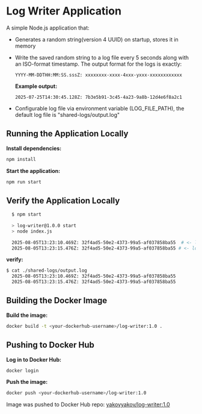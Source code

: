 # Log Writer Application

A simple Node.js application that:

* Generates a random string(version 4 UUID) on startup, stores it in memory

* Write the saved random string to a log file every 5 seconds along with an ISO-format timestamp. The output format for the logs is exactly:

  ```text
  YYYY-MM-DDTHH:MM:SS.sssZ: xxxxxxxx-xxxx-4xxx-yxxx-xxxxxxxxxxxx
  ```

  **Example output:**

    ```text
    2025-07-25T14:30:45.128Z: 7b3e5b91-3c45-4a23-9a8b-12d4e6f8a2c1
    ```

* Configurable log file via environment variable (LOG_FILE_PATH), the default log file is "shared-logs/output.log"

## Running the Application Locally

**Install dependencies:**

  ```bash
  npm install
  ```

**Start the application:**

  ```bash
  npm run start
  ```

## Verify the Application Locally

  ```bash
    $ npm start 
    
    > log-writer@1.0.0 start
    > node index.js
    
    2025-08-05T13:23:10.469Z: 32f4ad5-50e2-4373-99a5-af037858ba55  # <- logs in stdout>
    2025-08-05T13:23:15.476Z: 32f4ad5-50e2-4373-99a5-af037858ba55 # <- logs in stdout>

  ```

  **verify:**

  ```bash
  $ cat ./shared-logs/output.log
    2025-08-05T13:23:10.469Z: 32f4ad5-50e2-4373-99a5-af037858ba55
    2025-08-05T13:23:15.476Z: 32f4ad5-50e2-4373-99a5-af037858ba55
  ```

## Building the Docker Image

**Build the image:**

  ```bash
  docker build -t <your-dockerhub-username>/log-writer:1.0 .
  ```

## Pushing to Docker Hub

**Log in to Docker Hub:**

  ```bash
  docker login
  ```

**Push the image:**

  ```bash
  docker push <your-dockerhub-username>/log-writer:1.0
  ```

Image was pushed to Docker Hub repo: [yakovyakov/log-writer:1.0](https://hub.docker.com/r/yakovyakov/log-writer/tags?name=1.0)

